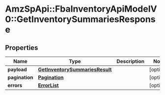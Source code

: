 # AmzSpApi::FbaInventoryApiModelV0::GetInventorySummariesResponse

## Properties
Name | Type | Description | Notes
------------ | ------------- | ------------- | -------------
**payload** | [**GetInventorySummariesResult**](GetInventorySummariesResult.md) |  | [optional] 
**pagination** | [**Pagination**](Pagination.md) |  | [optional] 
**errors** | [**ErrorList**](ErrorList.md) |  | [optional] 

